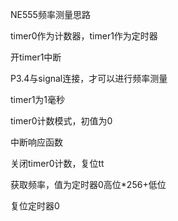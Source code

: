 NE555频率测量思路

timer0作为计数器，timer1作为定时器

开timer1中断

P3.4与signal连接，才可以进行频率测量

timer1为1毫秒

timer0计数模式，初值为0

中断响应函数

关闭timer0计数，复位tt

获取频率，值为定时器0高位*256+低位

复位定时器0